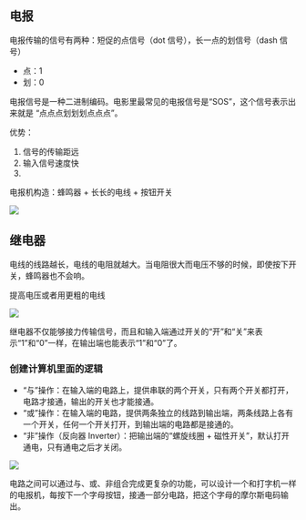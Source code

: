 ## 电报
电报传输的信号有两种：短促的点信号（dot 信号），长一点的划信号（dash 信号）

+ 点：1
+ 划：0

电报信号是一种二进制编码。电影里最常见的电报信号是“SOS”，这个信号表示出来就是 “点点点划划划点点点”。



优势：

1. 信号的传输距远
2. 输入信号速度快
3. 

电报机构造：蜂鸣器 + 长长的电线 + 按钮开关

![](/images/1647146456265-409267c3-9351-4a2e-aa4e-c26abbec6617.png)

## 继电器
电线的线路越长，电线的电阻就越大。当电阻很大而电压不够的时候，即使按下开关，蜂鸣器也不会响。

提高电压或者用更粗的电线

![](/images/1647146669389-d3956979-0084-43be-a2d9-f415cc5d873f.png)

继电器不仅能够接力传输信号，而且和输入端通过开关的“开”和“关”来表示“1”和“0”一样，在输出端也能表示“1”和“0”了。



### 创建计算机里面的逻辑
+ “与”操作：在输入端的电路上，提供串联的两个开关，只有两个开关都打开，电路才接通，输出的开关也才能接通。
+ “或”操作：在输入端的电路，提供两条独立的线路到输出端，两条线路上各有一个开关，任何一个开关打开，到输出端的电路都是接通的。
+ “非”操作（反向器 Inverter）：把输出端的“螺旋线圈 + 磁性开关”，默认打开通电，只有通电之后才关闭。

![](/images/1647147196702-4445990d-a313-4603-a77f-b58195c1177d.png)

电路之间可以通过与、或、非组合完成更复杂的功能，可以设计一个和打字机一样的电报机，每按下一个字母按钮，接通一部分电路，把这个字母的摩尔斯电码输出。

